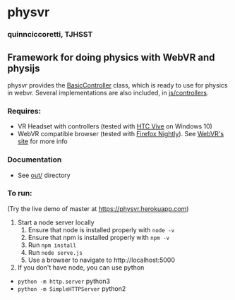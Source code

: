 # physvr
### quinnciccoretti, TJHSST
## Framework for doing physics with WebVR and physijs
physvr provides the [BasicController](./js/controllers/BasicController.js) class, which is ready to use for physics in webvr. Several implementations are also included, in [js/controllers](./js/controllers).
### Requires:
- VR Headset with controllers (tested with [HTC Vive](https://www.vive.com) on Windows 10)
- WebVR compatible browser (tested with [Firefox Nightly](https://www.mozilla.org/en-US/firefox/)). See [WebVR's site](https://webvr.info/) for more info

### Documentation
- See [out/](https://physvr.herokuapp.com/out/) directory

### To run:
(Try the live demo of master at https://physvr.herokuapp.com)
1. Start a node server locally
   1. Ensure that node is installed properly with `node -v`
   2. Ensure that npm is installed properly with `npm -v`
   3. Run `npm install`
   4. Run `node serve.js`
   5. Use a browser to navigate to http://localhost:5000
2. If you don't have node, you can use python
- `python -m http.server` python3
- `python -m SimpleHTTPServer` python2